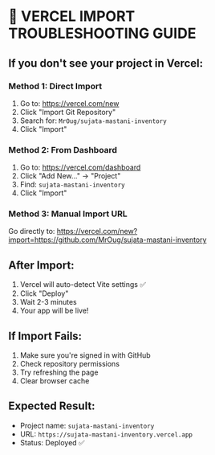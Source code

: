# 🚀 VERCEL IMPORT TROUBLESHOOTING GUIDE

## If you don't see your project in Vercel:

### Method 1: Direct Import
1. Go to: https://vercel.com/new
2. Click "Import Git Repository"
3. Search for: `MrOug/sujata-mastani-inventory`
4. Click "Import"

### Method 2: From Dashboard
1. Go to: https://vercel.com/dashboard
2. Click "Add New..." → "Project"
3. Find: `sujata-mastani-inventory`
4. Click "Import"

### Method 3: Manual Import URL
Go directly to: https://vercel.com/new?import=https://github.com/MrOug/sujata-mastani-inventory

## After Import:
1. Vercel will auto-detect Vite settings ✅
2. Click "Deploy" 
3. Wait 2-3 minutes
4. Your app will be live!

## If Import Fails:
1. Make sure you're signed in with GitHub
2. Check repository permissions
3. Try refreshing the page
4. Clear browser cache

## Expected Result:
- Project name: `sujata-mastani-inventory`
- URL: `https://sujata-mastani-inventory.vercel.app`
- Status: Deployed ✅
